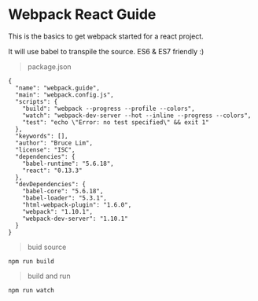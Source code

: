 # Webpack React Guide

This is the basics to get webpack started for a react project.

It will use babel to transpile the source. ES6 & ES7 friendly :)

> package.json

    {
      "name": "webpack.guide",
      "main": "webpack.config.js",
      "scripts": {
        "build": "webpack --progress --profile --colors",
        "watch": "webpack-dev-server --hot --inline --progress --colors",
        "test": "echo \"Error: no test specified\" && exit 1"
      },
      "keywords": [],
      "author": "Bruce Lim",
      "license": "ISC",
      "dependencies": {
        "babel-runtime": "5.6.18",
        "react": "0.13.3"
      },
      "devDependencies": {
        "babel-core": "5.6.18",
        "babel-loader": "5.3.1",
        "html-webpack-plugin": "1.6.0",
        "webpack": "1.10.1",
        "webpack-dev-server": "1.10.1"
      }
    }

> buid source

    npm run build

> build and run

    npm run watch


